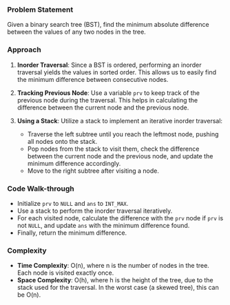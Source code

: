 ### Problem Statement
Given a binary search tree (BST), find the minimum absolute difference between the values of any two nodes in the tree.

### Approach
1. **Inorder Traversal**: Since a BST is ordered, performing an inorder traversal yields the values in sorted order. This allows us to easily find the minimum difference between consecutive nodes.

2. **Tracking Previous Node**: Use a variable `prv` to keep track of the previous node during the traversal. This helps in calculating the difference between the current node and the previous node.

3. **Using a Stack**: Utilize a stack to implement an iterative inorder traversal:
   - Traverse the left subtree until you reach the leftmost node, pushing all nodes onto the stack.
   - Pop nodes from the stack to visit them, check the difference between the current node and the previous node, and update the minimum difference accordingly.
   - Move to the right subtree after visiting a node.

### Code Walk-through
- Initialize `prv` to `NULL` and `ans` to `INT_MAX`.
- Use a stack to perform the inorder traversal iteratively.
- For each visited node, calculate the difference with the `prv` node if `prv` is not `NULL`, and update `ans` with the minimum difference found.
- Finally, return the minimum difference.

### Complexity
- **Time Complexity**: O(n), where n is the number of nodes in the tree. Each node is visited exactly once.
- **Space Complexity**: O(h), where h is the height of the tree, due to the stack used for the traversal. In the worst case (a skewed tree), this can be O(n).
